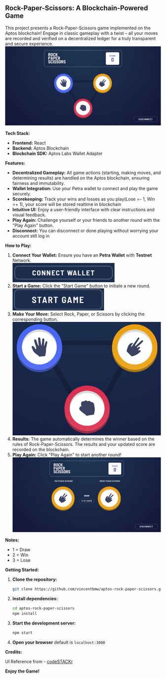 ## Rock-Paper-Scissors: A Blockchain-Powered Game 

This project presents a Rock-Paper-Scissors game implemented on the Aptos blockchain!  Engage in classic gameplay with a twist – all your moves are recorded and verified on a decentralized ledger for a truly transparent and secure experience.
![plot](https://github.com/vincentbmw/aptos-rock-paper-scissors/blob/master/src/assetsReadme/home.png) 

**Tech Stack:**

* **Frontend:** React
* **Backend:** Aptos Blockchain
* **Blockchain SDK:** Aptos Labs Wallet Adapter

**Features:**

* **Decentralized Gameplay:** All game actions (starting, making moves, and determining results) are handled on the Aptos blockchain, ensuring fairness and immutability.
* **Wallet Integration:** Use your Petra wallet to connect and play the game securely.
* **Scorekeeping:**  Track your wins and losses as you play(Lose =- 1, Win =+ 1), your score will be stored realtime in blockchain 
* **Intuitive UI:**  Enjoy a user-friendly interface with clear instructions and visual feedback.
* **Play Again:**  Challenge yourself or your friends to another round with the "Play Again" button.
* **Disconnect:**  You can disconnect or done playing without worrying your account still log in

**How to Play:**

1. **Connect Your Wallet:** Ensure you have an <b>Petra Wallet</b> with <b>Testnet</b> Network.<br />
![plot](https://github.com/vincentbmw/aptos-rock-paper-scissors/blob/master/src/assetsReadme/connectWallet.png)
2. **Start a Game:** Click the "Start Game" button to initiate a new round.<br />
![plot](https://github.com/vincentbmw/aptos-rock-paper-scissors/blob/master/src/assetsReadme/startGame.png)
3. **Make Your Move:**  Select Rock, Paper, or Scissors by clicking the corresponding button.
![plot](https://github.com/vincentbmw/aptos-rock-paper-scissors/blob/master/src/assetsReadme/choose.png)
4. **Results:**  The game automatically determines the winner based on the rules of Rock-Paper-Scissors. The results and your updated score are recorded on the blockchain.
5. **Play Again:**  Click "Play Again" to start another round!
![plot](https://github.com/vincentbmw/aptos-rock-paper-scissors/blob/master/src/assetsReadme/final.png)

**Notes:**
- 1 = Draw
- 2 = Win
- 3 = Lose


**Getting Started:**

1. **Clone the repository:**
   ```bash
   git clone https://github.com/vincentbmw/aptos-rock-paper-scissors.git
   ```

2. **Install dependencies:**
   ```bash
   cd aptos-rock-paper-scissors 
   npm install
   ```

3. **Start the development server:**
   ```bash
   npm start
   ```

4. **Open your browser**  default is ```localhost:3000```

**Credits:**

UI Reference from - [codeSTACKr](https://youtube.com/codestackr)

**Enjoy the Game!** 
